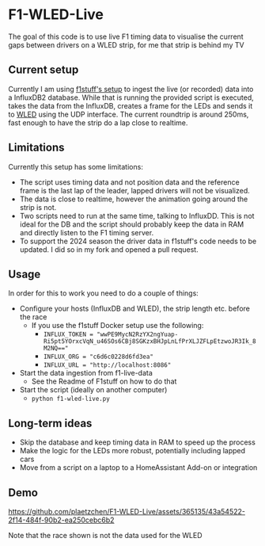 # F1-WLED-Live

The goal of this code is to use live F1 timing data to visualise the current gaps between drivers on a WLED strip, for me that strip is behind my TV

## Current setup

Currently I am using [f1stuff's setup](https://github.com/f1stuff/f1-live-data) to ingest the live (or recorded) data into a InfluxDB2 database. While that is running the provided script is executed, takes the data from the InfluxDB, creates a frame for the LEDs and sends it to [WLED](https://github.com/Aircoookie/WLED) using the UDP interface. The current roundtrip is around 250ms, fast enough to have the strip do a lap close to realtime.

## Limitations

Currently this setup has some limitations:

* The script uses timing data and not position data and the reference frame is the last lap of the leader, lapped drivers will not be visualized.
* The data is close to realtime, however the animation going around the strip is not.
* Two scripts need to run at the same time, talking to InfluxDD. This is not ideal for the DB and the script should probably keep the data in RAM and directly listen to the F1 timing server.
* To support the 2024 season the driver data in f1stuff's code needs to be updated. I did so in my fork and opened a pull request.

## Usage

In order for this to work you need to do a couple of things:

* Configure your hosts (InfluxDB and WLED), the strip length etc. before the race
  - If you use the f1stuff Docker setup use the following:
    - ```INFLUX_TOKEN = "wwPE9MycN2RzYX2ngYuap-Ri5pt5YOrxcVqN_u46SOs6CBj8SGKzxBHJpLnLfPrXLJZFLpEtzwoJR3Ik_8M2NQ=="```
    - ```INFLUX_ORG = "c6d6c0228d6fd3ea"```
    - ```INFLUX_URL = "http://localhost:8086"```
* Start the data ingestion from f1-live-data
  - See the Readme of F1stuff on how to do that
* Start the script (ideally on another computer)
  - ```python f1-wled-live.py```

## Long-term ideas

* Skip the database and keep timing data in RAM to speed up the process
* Make the logic for the LEDs more robust, potentially including lapped cars
* Move from a script on a laptop to a HomeAssistant Add-on or integration

## Demo


https://github.com/plaetzchen/F1-WLED-Live/assets/365135/43a54522-2f14-484f-90b2-ea250cebc6b2


Note that the race shown is not the data used for the WLED
